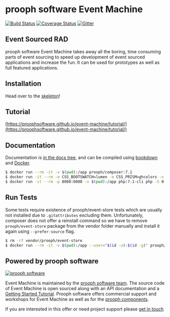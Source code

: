 # prooph software Event Machine

[![Build Status](https://travis-ci.org/proophsoftware/event-machine.svg?branch=master)](https://travis-ci.org/proophsoftware/event-machine)
[![Coverage Status](https://coveralls.io/repos/github/proophsoftware/event-machine/badge.svg?branch=master)](https://coveralls.io/github/proophsoftware/event-machine?branch=master)
[![Gitter](https://badges.gitter.im/Join%20Chat.svg)](https://gitter.im/proophsoftware/chat)

## Event Sourced RAD

prooph software Event Machine takes away all the boring, time consuming parts of event sourcing to speed up
development of event sourced applications and increase the fun. It can be used for prototypes as well as full featured applications.

## Installation

Head over to the [skeleton](https://github.com/proophsoftware/event-machine-skeleton)!

## Tutorial

[https://proophsoftware.github.io/event-machine/tutorial/](https://proophsoftware.github.io/event-machine/tutorial/)

## Documentation

Documentation is [in the docs tree](docs/), and can be compiled using [bookdown](http://bookdown.io) and [Docker](https://www.docker.com/).

```bash
$ docker run --rm -it -v $(pwd):/app prooph/composer:7.1
$ docker run -it --rm -e CSS_BOOTSWATCH=lumen -e CSS_PRISM=ghcolors -v $(pwd):/app sandrokeil/bookdown:develop docs/bookdown.json
$ docker run -it --rm -p 8080:8080 -v $(pwd):/app php:7.1-cli php -S 0.0.0.0:8080 -t /app/docs/html
```
## Run Tests

Some tests require existence of prooph/event-store tests which are usually not installed due to `.gitattributes` excluding them.
Unfortunately, composer does not offer a reinstall command so we have to remove `prooph/event-store` package from the vendor folder
manually and install it again using `--prefer-source` flag.

```bash
$ rm -rf vendor/prooph/event-store
$ docker run --rm -it -v $(pwd):/app --user="$(id -u):$(id -g)" prooph/composer:7.1 install --prefer-source
```


## Powered by prooph software

[![prooph software](https://github.com/codeliner/php-ddd-cargo-sample/blob/master/docs/assets/prooph-software-logo.png)](http://prooph.de)

Event Machine is maintained by the [prooph software team](http://prooph-software.de/). The source code of Event Machine 
is open sourced along with an API documentation and a [Getting Started Tutorial](#). Prooph software offers commercial support and workshops
for Event Machine as well as for the [prooph components](http://getprooph.org/).

If you are interested in this offer or need project support please [get in touch](http://getprooph.org/#get-in-touch)
